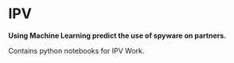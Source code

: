 # IPV
**Using Machine Learning predict the use of spyware on partners.**

Contains python notebooks for IPV Work.
